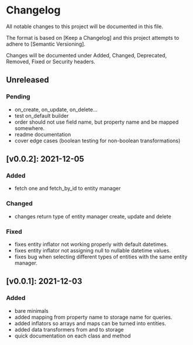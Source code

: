 # Changelog

All notable changes to this project will be documented in this file.

The format is based on [Keep a Changelog] and this project attempts to adhere to [Semantic Versioning].

Changes will be documented under Added, Changed, Deprecated, Removed, Fixed or Security headers.

## Unreleased
### Pending

- on_create, on_update, on_delete...
- test on_default builder
- order should not use field name, but property name and be mapped somewhere.
- readme documentation
- cover edge cases (boolean testing for non-boolean transformations)

## [v0.0.2]: 2021-12-05
### Added
- fetch one and fetch_by_id to entity manager

### Changed
- changes return type of entity manager create, update and delete

### Fixed
- fixes entity inflator not working properly with default datetimes.
- fixes entity inflator not assigning null to nullable datetime values.
- fixes bug when selecting different types of entities with the same entity manager.

## [v0.0.1]: 2021-12-03
### Added
- bare minimals
- added mapping from property name to storage name for queries.
- added inflators so arrays and maps can be turned into entities.
- added data transformers from and to storage
- quick documentation on each class and method
